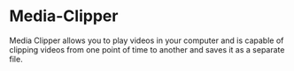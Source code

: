 # Media-Clipper
Media Clipper allows you to play videos in your computer and is capable of clipping videos from one point of time to another and saves it as a separate file.
